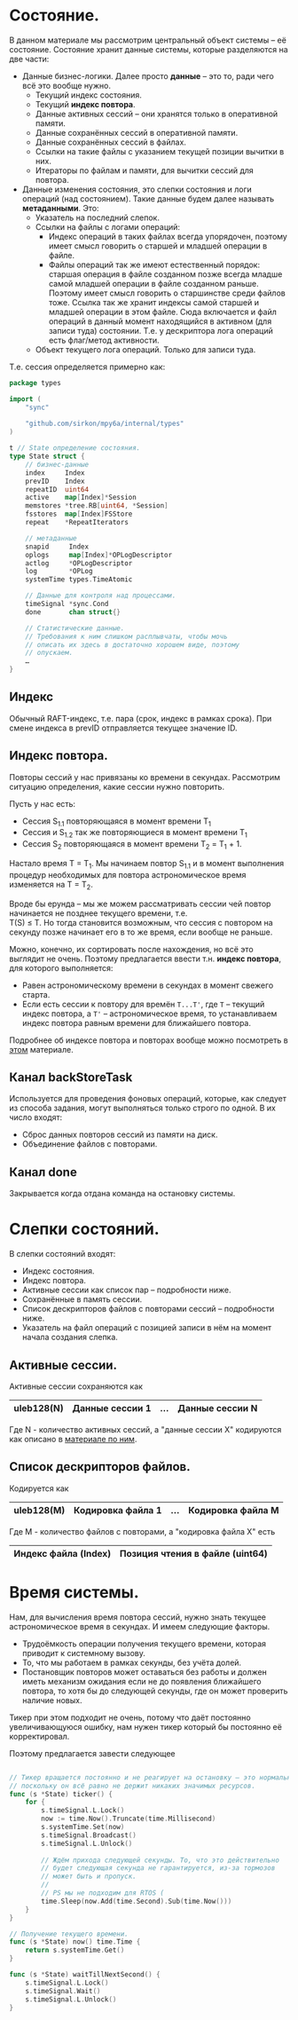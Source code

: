 # Состояние.

В данном материале мы рассмотрим центральный объект системы – её состояние.
Состояние хранит данные системы, которые разделяются на две части:

* Данные бизнес-логики. Далее просто **данные** – это то, ради чего всё это вообще нужно.
    * Текущий индекс состояния.
    * Текущий **индекс повтора**.
    * Данные активных сессий – они хранятся только в оперативной памяти.
    * Данные сохранённых сессий в оперативной памяти.
    * Данные сохранённых сессий в файлах.
    * Ссылки на такие файлы с указанием текущей позиции вычитки в них.
    * Итераторы по файлам и памяти, для вычитки сессий для повтора.
* Данные изменения состояния, это слепки состояния и логи операций (над состоянием). Такие данные будем далее называть
  **метаданными**. Это:
    * Указатель на последний слепок.
    * Ссылки на файлы с логами операций:
        * Индекс операций в таких файлах всегда упорядочен, поэтому имеет смысл говорить о старшей и младшей операции
          в файле.
        * Файлы операций так же имеют естественный порядок: старшая операция в файле созданном позже всегда младше
          самой младшей операции в файле созданном раньше. Поэтому имеет смысл говорить о старшинстве среди файлов тоже.
          Ссылка так же хранит индексы самой старшей и младшей операции в этом файле.
          Сюда включается и файл операций в данный момент находящийся в активном (для записи туда) состоянии. Т.е.
          у дескриптора лога операций есть флаг/метод активности.
    * Объект текущего лога операций. Только для записи туда.

Т.е. сессия определяется примерно как:

```go
package types

import (
    "sync"
    
    "github.com/sirkon/mpy6a/internal/types"
)

t // State определение состояния. 
type State struct {
    // бизнес-данные
    index     Index
    prevID    Index
    repeatID  uint64
    active    map[Index]*Session
    memstores *tree.RB[uint64, *Session]
    fsstores  map[Index]FSStore
    repeat    *RepeatIterators

    // метаданные
    snapid     Index
    oplogs     map[Index]*OPLogDescriptor
    actlog     *OPLogDescriptor
    log        *OPLog
    systemTime types.TimeAtomic

    // Данные для контроля над процессами.
    timeSignal *sync.Cond
    done       chan struct{}

    // Статистические данные.
    // Требования к ним слишком расплывчаты, чтобы мочь
    // описать их здесь в достаточно хорошем виде, поэтому
    // опускаем.
    …
}

```

## Индекс

Обычный RAFT-индекс, т.е. пара (срок, индекс в рамках срока). При смене индекса в prevID отправляется текущее значение
ID.

## Индекс повтора.

Повторы сессий у нас привязаны ко времени в секундах. Рассмотрим ситуацию определения, какие сессии нужно повторить.

Пусть у нас есть: 
- Сессия S<sub>1.1</sub> повторяющаяся в момент времени T<sub>1</sub> 
- Сессия и S<sub>1.2</sub> так же повторяющиеся в момент времени T<sub>1</sub>
- Сессия S<sub>2</sub> повторяющаяся в момент времени T<sub>2</sub> = T<sub>1</sub> + 1.

Настало время T = T<sub>1</sub>. Мы начинаем повтор S<sub>1.1</sub> и в момент выполнения процедур необходимых
для повтора астрономическое время изменяется на T = T<sub>2</sub>.

Вроде бы ерунда – мы же можем рассматривать сессии чей повтор начинается не позднее текущего времени, т.е.  
T(S) ≤ T. Но тогда становится возможным, что сессия с повтором на секунду позже начинает его в то же время, если 
вообще не раньше.

Можно, конечно, их сортировать после нахождения, но всё это выглядит не очень. Поэтому предлагается ввести т.н.
**индекс повтора**, для которого выполняется:

- Равен астрономическому времени в секундах в момент свежего старта.
- Если есть сессии к повтору для времён `T...T'`, где `T` – текущий индекс повтора, а `T'` –  астрономическое время, то 
  устанавливаем индекс повтора равным времени для ближайшего повтора.

Подробнее об индексе повтора и повторах вообще можно посмотреть в [этом](repeat_process.md) материале.

## Канал backStoreTask

Используется для проведения фоновых операций, которые, как следует из способа задания, могут выполняться
только строго по одной. В их число входят:

- Сброс данных повторов сессий из памяти на диск.
- Объединение файлов с повторами.

## Канал done

Закрывается когда отдана команда на остановку системы.

# Слепки состояний.

В слепки состояний входят:

- Индекс состояния.
- Индекс повтора.
- Активные сессии как список пар – подробности ниже.
- Сохранённые в память сессии.
- Список дескрипторов файлов с повторами сессий – подробности ниже.
- Указатель на файл операций с позицией записи в нём на момент начала создания слепка.

## Активные сессии.

Активные сессии сохраняются как

| uleb128(N) | Данные сессии 1 | … | Данные сессии N |
|------------|-----------------|---|-----------------|

Где N - количество активных сессий, а "данные сессии X" кодируются как описано в [материале по ним](./session.md).

## Список дескрипторов файлов.

Кодируется как

| uleb128(M) | Кодировка файла 1 | … | Кодировка файла M |
|------------|-------------------|---|-------------------|

Где M - количество файлов с повторами, а "кодировка файла X" есть

| Индекс файла (Index) | Позиция чтения в файле (uint64) |
|----------------------|---------------------------------|


# Время системы.

Нам, для вычисления время повтора сессий, нужно знать текущее астрономическое время в секундах. И имеем
следующие факторы.

- Трудоёмкость операции получения текущего времени, которая приводит к системному вызову.
- То, что мы работаем в рамках секунды, без учёта долей.
- Постановщик повторов может оставаться без работы и должен иметь механизм ожидания если не до появления
  ближайшего повтора, то хотя бы до следующей секунды, где он может проверить наличие новых. 

Тикер при этом подходит не очень, потому что даёт постоянно увеличивающуюся ошибку, нам нужен тикер который
бы постоянно её корректировал.

Поэтому предлагается завести следующее

```go

// Тикер вращается постоянно и не реагирует на остановку – это нормально,
// поскольку он всё равно не держит никаких значимых ресурсов.
func (s *State) ticker() {
    for {
        s.timeSignal.L.Lock()
        now := time.Now().Truncate(time.Millisecond)
        s.systemTime.Set(now)
        s.timeSignal.Broadcast()
        s.timeSignal.L.Unlock()
        
        // Ждём прихода следующей секунды. То, что это действительно
        // будет следующая секунда не гарантируется, из-за тормозов
        // может быть и пропуск. 
        // 
        // PS мы не подходим для RTOS (
        time.Sleep(now.Add(time.Second).Sub(time.Now()))
    }
}

// Получение текущего времени.
func (s *State) now() time.Time {
    return s.systemTime.Get()
}

func (s *State) waitTillNextSecond() {
    s.timeSignal.L.Lock()
    s.timeSignal.Wait()
    s.timeSignal.L.Unlock()
}
```
